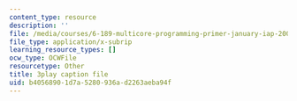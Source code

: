 ```yaml
---
content_type: resource
description: ''
file: /media/courses/6-189-multicore-programming-primer-january-iap-2007/b40568901d7a5280936ad2263aeba94f_qhH6ysHlaiM.vtt
file_type: application/x-subrip
learning_resource_types: []
ocw_type: OCWFile
resourcetype: Other
title: 3play caption file
uid: b4056890-1d7a-5280-936a-d2263aeba94f
---
```

